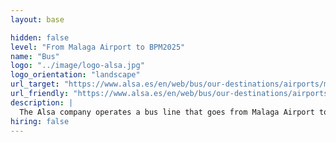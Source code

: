 ```yaml
---
layout: base

hidden: false
level: "From Malaga Airport to BPM2025"
name: "Bus"
logo: "../image/logo-alsa.jpg"
logo_orientation: "landscape"
url_target: "https://www.alsa.es/en/web/bus/our-destinations/airports/malaga-costa-del-sol"
url_friendly: "https://www.alsa.es/en/web/bus/our-destinations/airports/malaga-costa-del-sol"
description: |
  The Alsa company operates a bus line that goes from Malaga Airport to Seville's main bus station: Plaza de Armas. Their fares are usually around 20-30 euros and the total travel time is around 3 hours.
hiring: false
---
```


